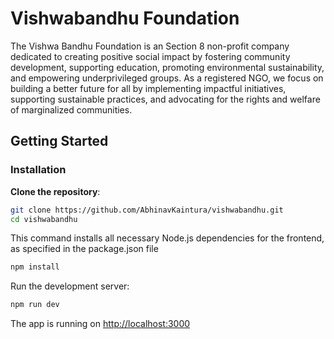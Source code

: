 # Vishwabandhu Foundation
The Vishwa Bandhu Foundation is an Section 8 non-profit company dedicated to creating positive social impact by fostering community development, supporting education, promoting environmental sustainability, and empowering underprivileged groups. As a registered NGO, we focus on building a better future for all by implementing impactful initiatives, supporting sustainable practices, and advocating for the rights and welfare of marginalized communities.


## Getting Started


### Installation

 **Clone the repository**:
   ```bash
   git clone https://github.com/AbhinavKaintura/vishwabandhu.git
   cd vishwabandhu
```


This command installs all necessary Node.js dependencies for the frontend, as specified in the package.json file
   ```bash
   npm install
   ```

Run the development server:
```bash
npm run dev
```

The app is running on [http://localhost:3000](http://localhost:3000)

